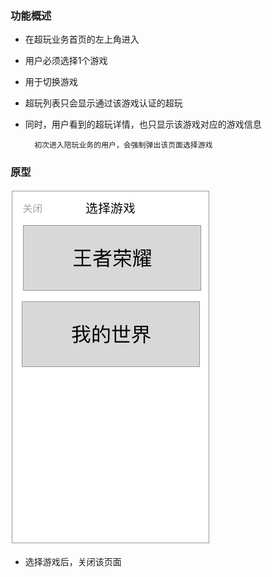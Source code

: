 ### 功能概述
* 在超玩业务首页的左上角进入
* 用户必须选择1个游戏
* 用于切换游戏
* 超玩列表只会显示通过该游戏认证的超玩
* 同时，用户看到的超玩详情，也只显示该游戏对应的游戏信息

		初次进入陪玩业务的用户，会强制弹出该页面选择游戏

### 原型
![](img/超玩业务首页-选择游戏.jpg)

* 选择游戏后，关闭该页面
